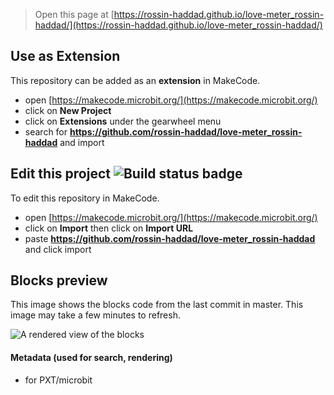 
> Open this page at [https://rossin-haddad.github.io/love-meter_rossin-haddad/](https://rossin-haddad.github.io/love-meter_rossin-haddad/)

## Use as Extension

This repository can be added as an **extension** in MakeCode.

* open [https://makecode.microbit.org/](https://makecode.microbit.org/)
* click on **New Project**
* click on **Extensions** under the gearwheel menu
* search for **https://github.com/rossin-haddad/love-meter_rossin-haddad** and import

## Edit this project ![Build status badge](https://github.com/rossin-haddad/love-meter_rossin-haddad/workflows/MakeCode/badge.svg)

To edit this repository in MakeCode.

* open [https://makecode.microbit.org/](https://makecode.microbit.org/)
* click on **Import** then click on **Import URL**
* paste **https://github.com/rossin-haddad/love-meter_rossin-haddad** and click import

## Blocks preview

This image shows the blocks code from the last commit in master.
This image may take a few minutes to refresh.

![A rendered view of the blocks](https://github.com/rossin-haddad/love-meter_rossin-haddad/raw/master/.github/makecode/blocks.png)

#### Metadata (used for search, rendering)

* for PXT/microbit
<script src="https://makecode.com/gh-pages-embed.js"></script><script>makeCodeRender("{{ site.makecode.home_url }}", "{{ site.github.owner_name }}/{{ site.github.repository_name }}");</script>
